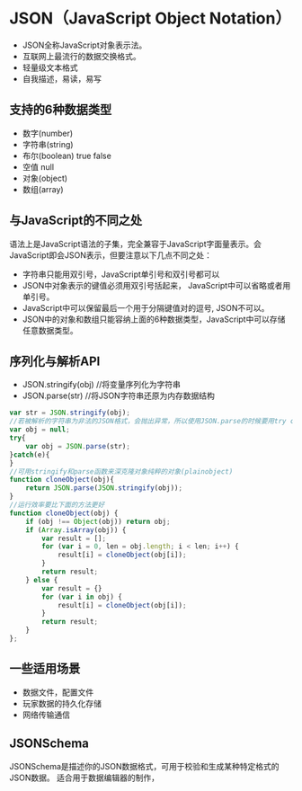 # JSON（JavaScript Object Notation）
* JSON全称JavaScript对象表示法。
* 互联网上最流行的数据交换格式。
* 轻量级文本格式
* 自我描述，易读，易写

## 支持的6种数据类型
* 数字(number)
* 字符串(string)
* 布尔(boolean) true false
* 空值 null
* 对象(object)
* 数组(array)

## 与JavaScript的不同之处
语法上是JavaScript语法的子集，完全兼容于JavaScript字面量表示。会JavaScript即会JSON表示，但要注意以下几点不同之处：
* 字符串只能用双引号，JavaScript单引号和双引号都可以
* JSON中对象表示的键值必须用双引号括起来， JavaScript中可以省略或者用单引号。
* JavaScript中可以保留最后一个用于分隔键值对的逗号, JSON不可以。
* JSON中的对象和数组只能容纳上面的6种数据类型，JavaScript中可以存储任意数据类型。

## 序列化与解析API
* JSON.stringify(obj) //将变量序列化为字符串
* JSON.parse(str) //将JSON字符串还原为内存数据结构
```javascript
var str = JSON.stringify(obj);
//若被解析的字符串为非法的JSON格式，会抛出异常，所以使用JSON.parse的时候要用try catch保护起来
var obj = null;
try{
    var obj = JSON.parse(str);
}catch(e){
}
//可用stringify和parse函数来深克隆对象纯粹的对象(plainobject)
function cloneObject(obj){
    return JSON.parse(JSON.stringify(obj));
}
//运行效率要比下面的方法更好
function cloneObject(obj) {
    if (obj !== Object(obj)) return obj;
    if (Array.isArray(obj)) {
        var result = [];
        for (var i = 0, len = obj.length; i < len; i++) {
            result[i] = cloneObject(obj[i]);
        }
        return result;
    } else {
        var result = {}
        for (var i in obj) {
            result[i] = cloneObject(obj[i]);
        }
        return result;
    }
};
```

## 一些适用场景
* 数据文件，配置文件
* 玩家数据的持久化存储
* 网络传输通信

## JSONSchema
JSONSchema是描述你的JSON数据格式，可用于校验和生成某种特定格式的JSON数据。
适合用于数据编辑器的制作，